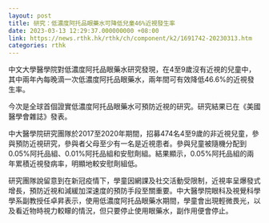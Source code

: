 ```yaml
---
layout: post
title: 研究：低濃度阿托品眼藥水可降低兒童46%近視發生率
date: 2023-03-13 12:29:37.000000000 +08:00
link: https://news.rthk.hk/rthk/ch/component/k2/1691742-20230313.htm
categories: rthk
---
```


中文大學醫學院對低濃度阿托品眼藥水研究發現，在4至9歲沒有近視的兒童中，其中兩年內每晚滴一次低濃度阿托品眼藥水，兩年間可有效降低46.6%的近視發生率。

今次是全球首個證實低濃度阿托品眼藥水可預防近視的研究。研究結果已在《美國醫學會雜誌》發表。

中大醫學院研究團隊於2017至2020年期間，招募474名4至9歲的非近視兒童，參與預防近視研究，參與者父母至少有一名是近視患者。參與兒童被隨機分配到0.05%阿托品組、0.01%阿托品組和安慰劑組。結果顯示，0.05%阿托品組的兩年累積近視發病率，明顯地較安慰劑組低。

研究團隊說留意到在新冠疫情下，學童因網課及社交活動受限制，近視率呈爆發式增長，預防近視和減緩加深速度的預防手段至關重要。中大醫學院眼科及視覺科學學系副教授任卓昇表示，使用低濃度阿托品眼藥水期間，學童會出現輕微畏光，以及看近物時視力較矇的情況，但只要停止使用眼藥水，副作用便會停止。
